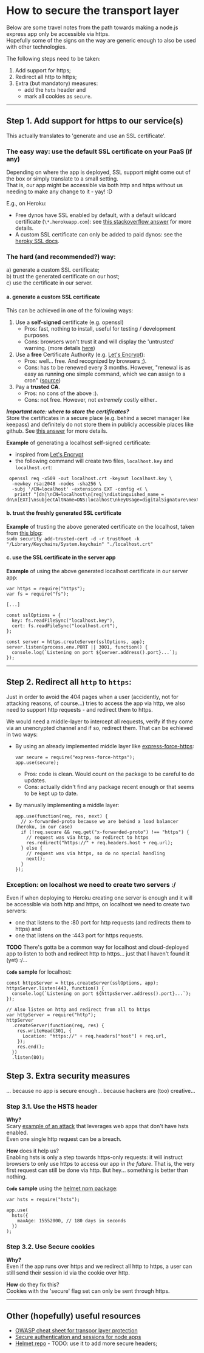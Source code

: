 # How to secure the transport layer

Below are some travel notes from the path towards making a node.js express app only be accessible via https.  
Hopefully some of the signs on the way are generic enough to also be used with other technologies.

The following steps need to be taken:
1. Add support for https;
2. Redirect all http to https;
3. Extra (but mandatory) measures:
   - add the `hsts` header and 
   - mark all cookies as `secure`.

---

## Step 1. Add support for https to our service(s)
This actually translates to 'generate and use an SSL certificate'.

### The easy way: use the default SSL certificate on your PaaS (if any)

Depending on where the app is deployed, SSL support might come out of the box or simply translate to a small setting.  
That is, our app might be accessible via both http and https without us needing to make any change to it - yay! :D

E.g., on Heroku:
* Free dynos have SSL enabled by default, with a default wildcard certificate (`\*.herokuapp.com`): see [this stackoverflow answer](https://stackoverflow.com/a/22751658/777833) for more details.
* A custom SSL certificate can only be added to paid dynos: see the [heroky SSL docs](https://devcenter.heroku.com/articles/ssl).

### The hard (and recommended?) way:

a) generate a custom SSL certificate;  
b) trust the generated certificate on our host;  
c) use the certificate in our server.

#### a. generate a custom SSL certificate

This can be achieved in one of the following ways:

1. Use a **self-signed** certificate (e.g. openssl)
   - Pros: fast, nothing to install, useful for testing / development purposes.
   - Cons: browsers won't trust it and will display the 'untrusted' warning. (more details [here](http://answers.ssl.com/2899/can-i-create-my-own-ssl-certificate))
2. Use a **free** Certificate Authority (e.g. [Let's Encrypt](https://letsencrypt.org/)):
   - Pros: well... free. And recognized by browsers ;).
   - Cons: has to be renewed every 3 months. However, "renewal is as easy as running one simple command, which we can assign to a cron" ([source](https://www.sitepoint.com/how-to-use-ssltls-with-node-js/))
3. Pay a **trusted CA**. 
   - Pros: no cons of the above :).
   - Cons: not free. However, not *extremely* costly either..

***Important note: where to store the certificates?***  
Store the certificates in a secure place (e.g. behind a secret manager like keepass) and definitely do not store them in publicly accessible places like github. See [this answer](https://serverfault.com/a/648364/432012) for more details.

**Example** of generating a localhost self-signed certificate:
 - inspired from [Let's Encrypt](https://letsencrypt.org/docs/certificates-for-localhost/)
 - the following command will create two files, `localhost.key` and `localhost.crt`:
```
 openssl req -x509 -out localhost.crt -keyout localhost.key \
  -newkey rsa:2048 -nodes -sha256 \
  -subj '/CN=localhost' -extensions EXT -config <( \
   printf "[dn]\nCN=localhost\n[req]\ndistinguished_name = dn\n[EXT]\nsubjectAltName=DNS:localhost\nkeyUsage=digitalSignature\nextendedKeyUsage=serverAuth")
```

#### b. trust the freshly generated SSL certificate

**Example** of trusting the above generated certificate on the localhost, taken from [this blog](https://derflounder.wordpress.com/2011/03/13/adding-new-trusted-root-certificates-to-system-keychain/):  
`sudo security add-trusted-cert -d -r trustRoot -k "/Library/Keychains/System.keychain" "./localhost.crt"`

#### c. use the SSL certificate in the server app

**Example** of using the above generated localhost certificate in our server app:

```
var https = require("https");
var fs = require("fs");

[...]

const sslOptions = {
  key: fs.readFileSync("localhost.key"),
  cert: fs.readFileSync("localhost.crt"),
};

const server = https.createServer(sslOptions, app);
server.listen(process.env.PORT || 3001, function() {
  console.log(`Listening on port ${server.address().port}...`);
});
```

---

## Step 2. Redirect all `http` to `https`:

Just in order to avoid the 404 pages when a user (accidently, not for attacking reasons, of course...) tries to access the app via http, we also need to support http requests - and redirect them to https.

We would need a middle-layer to intercept all requests, verify if they come via an unencrypted channel and if so, redirect them. That can be echieved in two ways:
 * By using an already implemented middle layer like [express-force-https](https://www.npmjs.com/package/express-force-https):
   ```
   var secure = require("express-force-https");
   app.use(secure);
   ```
   * Pros: code is clean. Would count on the package to be careful to do updates.
   * Cons: actually didn't find any package recent enough or that seems to be kept up to date.

 * By manually implementing a middle layer:
   ```
   app.use(function(req, res, next) {
     // x-forwarded-proto because we are behind a load balancer (heroku, in our case)
     if (!req.secure && req.get("x-forwarded-proto") !== "https") {
       // request was via http, so redirect to https
       res.redirect("https://" + req.headers.host + req.url);
     } else {
       // request was via https, so do no special handling
       next();
     }
   });
   ```

### Exception: on localhost we need to create two servers :/

Even if when deploying to Heroku creating one server is enough and it will be accessible via both http and https, on localhost we need to create two servers:
* one that listens to the :80 port for http requests (and redirects them to https) and
* one that listens on the :443 port for https requests.

**TODO** There's gotta be a common way for localhost and cloud-deployed app to listen to both and redirect http to https... just that I haven't found it (yet) :/...

**`Code` sample** for localhost:

```
const httpsServer = https.createServer(sslOptions, app);
httpsServer.listen(443, function() {
  console.log(`Listening on port ${httpsServer.address().port}...`);
});

// Also listen on http and redirect from all to https
var httpServer = require("http");
httpServer
  .createServer(function(req, res) {
    res.writeHead(301, {
      Location: "https://" + req.headers["host"] + req.url,
    });
    res.end();
  })
  .listen(80);
```

## Step 3. Extra security measures
... because no app is secure enough... because hackers are (too) creative...

### Step 3.1. Use the HSTS header

**Why?**  
Scary [example of an attack](https://blog.duszynski.eu/hijacking-browser-tls-traffic-through-client-domain-hooking/) that leverages web apps that don't have hsts enabled.  
Even one single http request can be a breach.  

**How** does it help us?  
Enabling hsts is only a step towards https-only requests: it will instruct browsers to only use https to access our app *in the future*. That is, the very first request can still be done via http. But hey... something is better than nothing.

**`Code` sample** using the [helmet npm package](https://github.com/helmetjs/helmet):
```
var hsts = require("hsts");

app.use(
  hsts({
    maxAge: 15552000, // 180 days in seconds
  })
);
```

### Step 3.2. Use Secure cookies

**Why?**  
Even if the app runs over https and we redirect all http to https, a user can still send their session id via the cookie over http.

**How** do they fix this?  
Cookies with the 'secure' flag set can only be sent through https. 

---

## Other (hopefully) useful resources

* [OWASP cheat sheet for transpor layer protection](https://github.com/OWASP/CheatSheetSeries/blob/master/cheatsheets/Transport_Layer_Protection_Cheat_Sheet.md)
* [Secure authentication and sessions for node apps](http://scottksmith.com/blog/2015/06/15/secure-node-apps-against-owasp-top-10-authentication-and-sessions/)
* [Helmet repo](https://github.com/helmetjs/helmet) - TODO: use it to add more secure headers;

